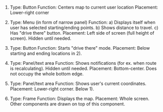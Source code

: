 1) Type: Button
   Function: Centers map to current user location
   Placement: Lower-right corner

2) Type: Menu (in form of narrow panel)
   Function:
        a) Displays itself when user has selected starting/ending points.
        b) Shows distance to travel.
        c) Has "drive there" button.
   Placement: Left side of screen (full height of screen). Hidden until needed.

3) Type: Button
   Function: Starts "drive there" mode.
   Placement: Below starting and ending locations in 2).


4) Type: Panel/text area
   Function: Shows notifications (for ex. when route is recalculating). Hidden until needed.
   Placement: Bottom-center. Does not occupy the whole bottom edge.

5) Type: Panel/text area
   Function: Shows user's current coordinates.
   Placement: Lower-right corner. Below 1).


6) Type: Frame
   Function: Displays the map.
   Placement: Whole screen. Other components are drawn on top of this component.





